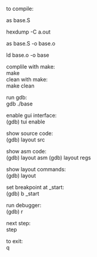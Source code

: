 
to compile:

as base.S

hexdump -C a.out

as base.S -o base.o

ld base.o -o base

complile with make:  
make  
clean with make:  
make clean


run gdb:  
gdb ./base

enable gui interface:  
(gdb) tui enable

show source code:  
(gdb) layout src

show asm code:  
(gdb) layout asm
(gdb) layout regs

show layout commands:  
(gdb) layout

set breakpoint at _start:  
(gdb) b _start

run debugger:  
(gdb) r

next step:  
step

to exit:  
q



